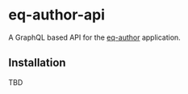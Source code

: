 # eq-author-api

A GraphQL based API for the [eq-author](https://github.com/ONSdigital/eq-author)
application.

## Installation

TBD
